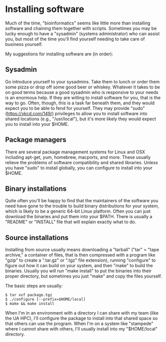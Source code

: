 # Installing software

Much of the time, "bioinformatics" seems like little more than installing software and chaining them together with scripts.  Sometimes you may be lucky enough to have a "sysadmin" (systems administrator) who can assist you, but most of the time you'll find yourself needing to take care of business yourself.  

My suggestions for installing software are (in order):

## Sysadmin

Go introduce yourself to your sysadmins.  Take them to lunch or order them some pizza or drop off some good beer or whiskey.  Whatever it takes to be on good terms because a good sysadmin who is responsive to your needs is an enormous help.  If they are willing to install software for you, that is the way to go.  Often, though, this is a task far beneath them, and they would expect you to be able to fend for yourself.  They may provide "sudo" (https://xkcd.com/149/) privileges to allow you to install software into shared locations (e.g., "/usr/local"), but it's more likely they would expect you to install into your $HOME.

## Package managers

There are several package management systems for Linux and OSX including apt-get, yum, homebrew, macports, and more.  These usually relieve the problems of software compatibility and shared libraries.  Unless you have "sudo" to install globally, you can configure to install into your $HOME.

## Binary installations

Quite often you'll be happy to find that the maintainers of the software you need have gone to the trouble to build binary distributions for your system, which is likely to be a generic 64-bit Linux platform.  Often you can just download the binaries and put them into your $PATH.  There is usually a "README" or "INSTALL" file that will explain exactly what to do.

## Source installations

Installing from source usually means downloading a "tarball" ("tar" = "tape archive," a container of files, that is then compressed with a program like "gzip" to create a ".tar.gz" or ".tgz" file extension), running "configure" to figure out how it can build on your system, and then "make" to build the binaries.  Usually you will run "make install" to put the binaries into their proper directory, but sometimes you just "make" and copy the files yourself.

The basic steps are usually:

```
$ tar xvf package.tgz
$ ./configure [--prefix=$HOME/local]
$ make && make install
```

When I'm in an environment with a directory I can share with my team (like the UA HPC), I'll configure the package to install into that shared space so that others can use the program.  When I'm on a system like "stampede" where I cannot share with others, I'll usually install into my "$HOME/local" directory.

